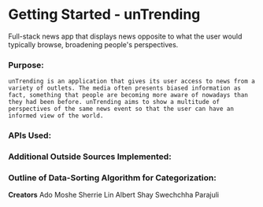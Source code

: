 
# Getting Started - unTrending

Full-stack news app that displays news opposite to what the user would typically browse, broadening people's perspectives.

### Purpose:

	unTrending is an application that gives its user access to news from a variety of outlets. The media often presents biased information as fact, something that people are becoming more aware of nowadays than they had been before. unTrending aims to show a multitude of perspectives of the same news event so that the user can have an informed view of the world. 


### APIs Used:

### Additional Outside Sources Implemented:

### Outline of Data-Sorting Algorithm for Categorization:

**Creators**
    Ado Moshe
    Sherrie Lin
    Albert Shay
    Swechchha Parajuli